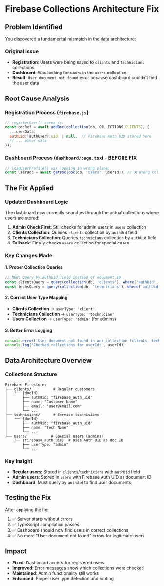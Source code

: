 # Firebase Collections Architecture Fix

## Problem Identified

You discovered a fundamental mismatch in the data architecture:

### Original Issue
- **Registration**: Users were being saved to `clients` and `technicians` collections
- **Dashboard**: Was looking for users in the `users` collection  
- **Result**: `User document not found` error because dashboard couldn't find the user data

## Root Cause Analysis

### Registration Process (`firebase.js`)
```javascript
// registerUser() saves to:
const docRef = await addDoc(collection(db, COLLECTIONS.CLIENTS), {
  ...userData,
  authUid: authUser?.uid || null,  // Firebase Auth UID stored here
  // ... other data
});
```

### Dashboard Process (`dashboard/page.tsx`) - BEFORE FIX
```typescript
// loadUserProfile() was looking in wrong place:
const userDoc = await getDoc(doc(db, 'users', userId)); // ❌ Wrong collection!
```

## The Fix Applied

### Updated Dashboard Logic
The dashboard now correctly searches through the actual collections where users are stored:

1. **Admin Check First**: Still checks for admin users in `users` collection
2. **Clients Collection**: Queries `clients` collection by `authUid` field  
3. **Technicians Collection**: Queries `technicians` collection by `authUid` field
4. **Fallback**: Finally checks `users` collection for special cases

### Key Changes Made

#### 1. Proper Collection Queries
```typescript
// NEW: Query by authUid field instead of document ID
const clientsQuery = query(collection(db, 'clients'), where('authUid', '==', userId));
const techsQuery = query(collection(db, 'technicians'), where('authUid', '==', userId));
```

#### 2. Correct User Type Mapping
- **Clients Collection** → `userType: 'client'`
- **Technicians Collection** → `userType: 'technician'`  
- **Users Collection** → `userType: 'admin'` (for admins)

#### 3. Better Error Logging
```typescript
console.error('User document not found in any collection (clients, technicians, users)');
console.log('Checked collections for userId:', userId);
```

## Data Architecture Overview

### Collections Structure
```
Firebase Firestore:
├── clients/          # Regular customers
│   └── {docId}
│       ├── authUid: "firebase_auth_uid"
│       ├── name: "Customer Name"  
│       ├── email: "user@email.com"
│       └── ...
├── technicians/      # Service technicians
│   └── {docId}
│       ├── authUid: "firebase_auth_uid"
│       ├── name: "Tech Name"
│       └── ...
└── users/           # Special users (admins)
    └── {firebase_auth_uid}  # Uses Auth UID as doc ID
        ├── userType: "admin"
        └── ...
```

### Key Insight
- **Regular users**: Stored in `clients`/`technicians` with `authUid` field
- **Admin users**: Stored in `users` with Firebase Auth UID as document ID  
- **Dashboard**: Must query by `authUid` to find user documents

## Testing the Fix

After applying the fix:
1. ✅ Server starts without errors
2. ✅ TypeScript compilation passes
3. ✅ Dashboard should now find users in correct collections
4. ✅ No more "User document not found" errors for legitimate users

## Impact

- **Fixed**: Dashboard access for registered users
- **Improved**: Error messages show which collections were checked
- **Maintained**: Admin functionality still works  
- **Enhanced**: Proper user type detection and routing